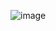 ![image](https://github.com/cuomoville/cuomoville/assets/140671890/be6f04ec-8c13-471f-8743-c7b6ce38cd03)
